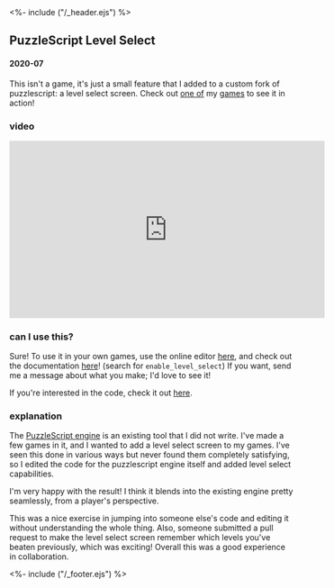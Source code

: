 <!DOCTYPE html>
<html>
<head>
<%- include ("/_header.ejs") %>
</head>
<body>
<div class="wrapper">
<div class="header">
  <a href="/index#ps-level-select"><div class="header-banner"></div></a>
</div>
<section class="main-content">
<h1 class="post-title">PuzzleScript Level Select</h1>
<h4 class="post-meta">2020-07</h4>

This isn't a game, it's just a small feature that I added to a custom fork of puzzlescript: a level select screen. Check out <a href="https://pancelor.itch.io/chickenswamp">one of</a> my <a href="/posts/guided-sock-meditation">games</a> to see it in action!

### video

<iframe width="560" height="315" src="https://www.youtube-nocookie.com/embed/rg0t26K9egw?rel=0" frameborder="0" allow="accelerometer; autoplay; clipboard-write; encrypted-media; gyroscope; picture-in-picture" allowfullscreen></iframe>

### can I use this?

Sure! To use it in your own games, use the online editor <a href="https://pancelor.github.io/PuzzleScript/editor.html">here</a>, and check out the documentation <a href="https://pancelor.github.io/PuzzleScript/Documentation/levels.html">here</a>! (search for `enable_level_select`) If you want, send me a message about what you make; I'd love to see it!

If you're interested in the code, check it out <a href="https://github.com/pancelor/PuzzleScript/tree/level-select">here</a>.

### explanation

The <a href="https://www.puzzlescript.net/">PuzzleScript engine</a> is an existing tool that I did not write. I've made a few games in it, and I wanted to add a level select screen to my games. I've seen this done in various ways but never found them completely satisfying, so I edited the code for the puzzlescript engine itself and added level select capabilities.

I'm very happy with the result! I think it blends into the existing engine pretty seamlessly, from a player's perspective.

This was a nice exercise in jumping into someone else's code and editing it without understanding the whole thing. Also, someone submitted a pull request to make the level select screen remember which levels you've beaten previously, which was exciting! Overall this was a good experience in collaboration.

</section>
<%- include ("/_footer.ejs") %>
</body>
</html>
